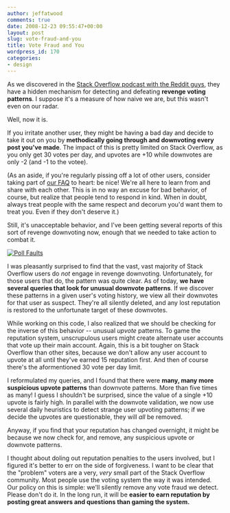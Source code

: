 ```yaml
---
author: jeffatwood
comments: true
date: 2008-12-23 09:55:47+00:00
layout: post
slug: vote-fraud-and-you
title: Vote Fraud and You
wordpress_id: 170
categories:
- design
---
```



As we discovered in the [Stack Overflow podcast with the Reddit guys](http://blog.stackoverflow.com/2008/10/podcast-27/), they have a hidden mechanism for detecting and defeating **revenge voting patterns**. I suppose it's a measure of how naive we are, but this wasn't even on our radar.



Well, now it is.



If you irritate another user, they might be having a bad day and decide to take it out on you by **methodically going through and downvoting every post you've made**. The impact of this is pretty limited on Stack Overflow, as you only get 30 votes per day, and upvotes are +10 while downvotes are only -2 (and -1 to the votee). 



(As an aside, if you're regularly pissing off a lot of other users, consider taking part of [our FAQ](http://stackoverflow.com/faq) to heart: be nice! We're all here to learn from and share with each other. This is in no way an excuse for bad behavior, of course, but realize that people tend to respond in kind. When in doubt, always treat people with the same respect and decorum you'd want them to treat you. Even if they don't deserve it.)



Still, it's unacceptable behavior, and I've been getting several reports of this sort of revenge downvoting now, enough that we needed to take action to combat it.



[![Poll Faults](http://blog.stackoverflow.com/wp-content/uploads/061107pollfaults-x.png)](http://www.coxandforkum.com/archives/000973.html)



I was pleasantly surprised to find that the vast, vast majority of Stack Overflow users do _not_ engage in revenge downvoting. Unfortunately, for those users that do, the pattern was quite clear. As of today, **we have several queries that look for unusual downvote patterns**. If we discover these patterns in a given user's voting history, we view all their downvotes for that user as suspect. They're all silently deleted, and any lost reputation is restored to the unfortunate target of these downvotes.



While working on this code, I also realized that we should be checking for the inverse of this behavior -- unusual _upvote_ patterns. To game the reputation system, unscrupulous users might create alternate user accounts that vote up their main account. Again, this is a bit tougher on Stack Overflow than other sites, because we don't allow any user account to upvote at all until they've earned 15 reputation first. And then of course there's the aformentioned 30 vote per day limit.



I reformulated my queries, and I found that there were **many, many more suspicious upvote patterns** than downvote patterns. More than five times as many! I guess I shouldn't be surprised, since the value of a single +10 upvote is fairly high. In parallel with the downvote validation, we now use several daily heuristics to detect strange user upvoting patterns; if we decide the upvotes are questionable, they will _all_ be removed.



Anyway, if you find that your reputation has changed overnight, it might be because we now check for, and remove, any suspicious upvote or downvote patterns.



I thought about doling out reputation penalties to the users involved, but I figured it's better to err on the side of forgiveness. I want to be clear that the "problem" voters are a very, _very_ small part of the Stack Overflow community. Most people use the voting system the way it was intended. Our policy on this is simple: we'll silently remove any vote fraud we detect. Please don't do it. In the long run, it will be **easier to earn reputation by posting great answers and questions than gaming the system.** 


